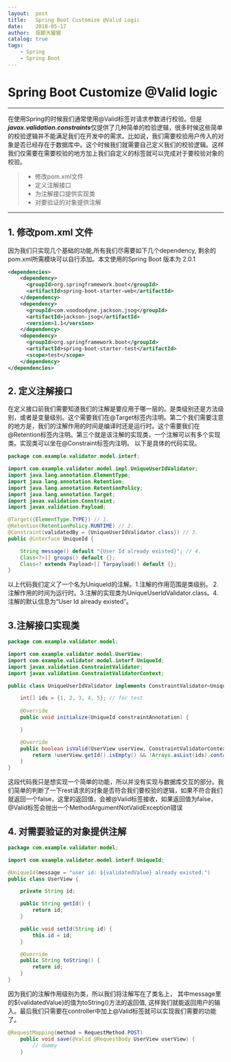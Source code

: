 ```yaml
---
layout:  post
title:   Spring Boot Customize @Valid Logic
date:    2018-05-17
author:  抠脚大猩猩
catalog: true
tags:
    - Spring
    - Spring Boot 
---
```

# Spring Boot Customize @Valid logic
------
在使用Spring的时候我们通常使用@Valid标签对请求参数进行校验。但是***javax.validation.constraints***仅提供了几种简单的检验逻辑，很多时候这些简单的校验逻辑并不能满足我们在开发中的需求。比如说，我们需要校验用户传入的对象是否已经存在于数据库中。这个时候我们就需要自己定义我们的校验逻辑。这样我们仅需要在需要校验的地方加上我们自定义的标签就可以完成对于要校验对象的校验。
> * 修改pom.xml文件
> * 定义注解接口
> * 为注解接口提供实现类
> * 对要验证的对象提供注解

------

## 1. 修改pom.xml 文件

因为我们只实现几个基础的功能,所有我们尽需要如下几个dependency, 剩余的pom.xml所需模块可以自行添加。本文使用的Spring Boot 版本为 2.0.1

```xml
<dependencies>
    <dependency>
      <groupId>org.springframework.boot</groupId>
      <artifactId>spring-boot-starter-web</artifactId>
    </dependency>
    <dependency>
      <groupId>com.voodoodyne.jackson.jsog</groupId>
      <artifactId>jackson-jsog</artifactId>
      <version>1.1</version>
    </dependency>
    <dependency>
	  <groupId>org.springframework.boot</groupId>
	  <artifactId>spring-boot-starter-test</artifactId>
	  <scope>test</scope>
	</dependency>
</dependencies>	
```

## 2. 定义注解接口
在定义接口前我们需要知道我们的注解是要应用于哪一层的。是类级别还是方法级别，或者是变量级别。这个需要我们在@Target标签内注明。第二个我们需要注意的地方是，我们的注解作用的时间是编译时还是运行时。这个需要我们在@Retention标签内注明。第三个就是该注解的实现类，一个注解可以有多个实现类。实现类可以坐在@Constraint标签内注明。
以下是具体的代码实现。
```java
package com.example.validator.model.interf;

import com.example.validator.model.impl.UniqueUserIdValidator;
import java.lang.annotation.ElementType;
import java.lang.annotation.Retention;
import java.lang.annotation.RetentionPolicy;
import java.lang.annotation.Target;
import javax.validation.Constraint;
import javax.validation.Payload;

@Target({ElementType.TYPE}) // 1. 
@Retention(RetentionPolicy.RUNTIME) // 2.
@Constraint(validatedBy = {UniqueUserIdValidator.class}) // 3.
public @interface UniqueId {

    String message() default "{User Id already existed}"; // 4.
    Class<?>[] groups() default {};
    Class<? extends Payload>[] Tarpayload() default {};
}
```
以上代码我们定义了一个名为UniqueId的注解。1.注解的作用范围是类级别。 2.注解作用的时间为运行时。3.注解的实现类为UniqueUserIdValidator.class。4.注解的默认信息为“User Id already existed”。

## 3.注解接口实现类
```java
package com.example.validator.model;

import com.example.validator.model.UserView;
import com.example.validator.model.interf.UniqueId;
import javax.validation.ConstraintValidator;
import javax.validation.ConstraintValidatorContext;

public class UniqueUserIdValidator implements ConstraintValidator<UniqueId, UserView> {

    int[] ids = {1, 2, 3, 4, 5}; // for test
    
    @Override
    public void initialize(UniqueId constraintAnnotation) {

    }

    @Override
    public boolean isValid(UserView userView, ConstraintValidatorContext constraintValidatorContext) {
        return !userView.getId().isEmpty() && !Arrays.asList(ids).contains(userView.getId());
    }
}
```
这段代码我只是想实现一个简单的功能，所以并没有实现与数据库交互的部分。我们简单的判断了一下rest请求的对象是否符合我们要校验的逻辑，如果不符合我们就返回一个false，这里的返回值，会被@Valid标签接收，如果返回值为false，@Valid标签会抛出一个MethodArgumentNotValidException错误

## 4. 对需要验证的对象提供注解
```java
package com.example.validator.model;

import com.example.validator.model.interf.UniqueId;

@UniqueId(message = "user id: ${validatedValue} already existed.")
public class UserView {

	private String id;

	public String getId() {
		return id;
	}

	public void setId(String id) {
		this.id = id;
	}

    @Override
    public String toString() {
        return id;
    }
}
```
因为我们的注解作用级别为类，所以我们将注解写在了类名上， 其中message里的${validatedValue}的值为toString()方法的返回值, 这样我们就能返回用户的输入。最后我们只需要在controller中加上@Valid标签就可以实现我们需要的功能了。
```java
@RequestMapping(method = RequestMethod.POST)
	public void save(@Valid @RequestBody UserView userView) {
		// dummy
	}
```